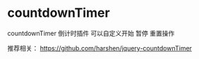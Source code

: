 # countdownTimer
countdownTimer 倒计时插件 可以自定义开始 暂停 重置操作

推荐相关：
https://github.com/harshen/jquery-countdownTimer
